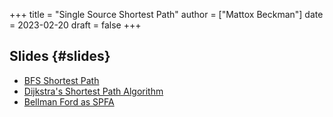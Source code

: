 +++
title = "Single Source Shortest Path"
author = ["Mattox Beckman"]
date = 2023-02-20
draft = false
+++

## Slides {#slides}

-   [BFS Shortest Path](/slides/bfs-shortest-path.pdf)
-   [Dijkstra's Shortest Path Algorithm](/slides/dijkstra-shortest-path.pdf)
-   [Bellman Ford as SPFA](/slides/bellman-ford-asd-spfa.pdf)
